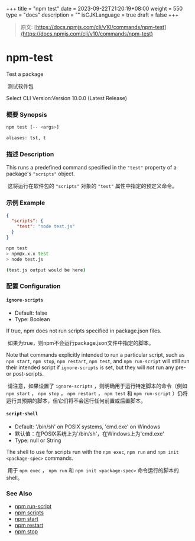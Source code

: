 +++
title = "npm test"
date = 2023-09-22T21:20:19+08:00
weight = 550
type = "docs"
description = ""
isCJKLanguage = true
draft = false
+++

> 原文: [https://docs.npmjs.com/cli/v10/commands/npm-test](https://docs.npmjs.com/cli/v10/commands/npm-test)

# npm-test

Test a package

​	测试软件包

Select CLI Version:Version 10.0.0 (Latest Release)

### 概要 Synopsis



```bash
npm test [-- <args>]

aliases: tst, t
```

### 描述 Description

This runs a predefined command specified in the `"test"` property of a package's `"scripts"` object.

​	这将运行在软件包的 `"scripts"` 对象的 `"test"` 属性中指定的预定义命令。

### 示例 Example

```json
{
  "scripts": {
    "test": "node test.js"
  }
}
```



```bash
npm test
> npm@x.x.x test
> node test.js

(test.js output would be here)
```

### 配置 Configuration

#### `ignore-scripts`

- Default: false
- Type: Boolean

If true, npm does not run scripts specified in package.json files.

​	如果为true，则npm不会运行package.json文件中指定的脚本。

Note that commands explicitly intended to run a particular script, such as `npm start`, `npm stop`, `npm restart`, `npm test`, and `npm run-script` will still run their intended script if `ignore-scripts` is set, but they will *not* run any pre- or post-scripts.

​	请注意，如果设置了 `ignore-scripts` ，则明确用于运行特定脚本的命令（例如 `npm start` ， `npm stop` ， `npm restart` ， `npm test` 和 `npm run-script` ）仍将运行其预期的脚本，但它们将不会运行任何前置或后置脚本。

#### `script-shell`

- Default: '/bin/sh' on POSIX systems, 'cmd.exe' on Windows
- 默认值：在POSIX系统上为'/bin/sh'，在Windows上为'cmd.exe'
- Type: null or String

The shell to use for scripts run with the `npm exec`, `npm run` and `npm init <package-spec>` commands.

​	用于 `npm exec` ， `npm run` 和 `npm init <package-spec>` 命令运行的脚本的shell。

### See Also

- [npm run-script](https://docs.npmjs.com/cli/v10/commands/npm-run-script)
- [npm scripts](https://docs.npmjs.com/cli/v10/using-npm/scripts)
- [npm start](https://docs.npmjs.com/cli/v10/commands/npm-start)
- [npm restart](https://docs.npmjs.com/cli/v10/commands/npm-restart)
- [npm stop](https://docs.npmjs.com/cli/v10/commands/npm-stop)
